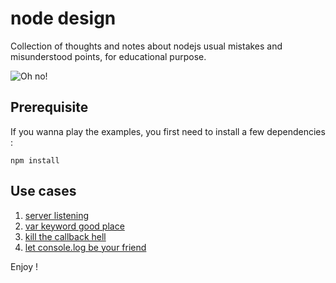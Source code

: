 # node design

Collection of thoughts and notes about nodejs usual mistakes and misunderstood points, for educational purpose.

![Oh no!](https://raw.github.com/openhoat/node-design/branch/master/assets/oh-no.jpg)

## Prerequisite

If you wanna play the examples, you first need to install a few dependencies :

```
npm install
```

## Use cases

1. [server listening](server-listening.md)
2. [var keyword good place](var.md)
3. [kill the callback hell](callback-hell.md)
4. [let console.log be your friend](console.md)

Enjoy !